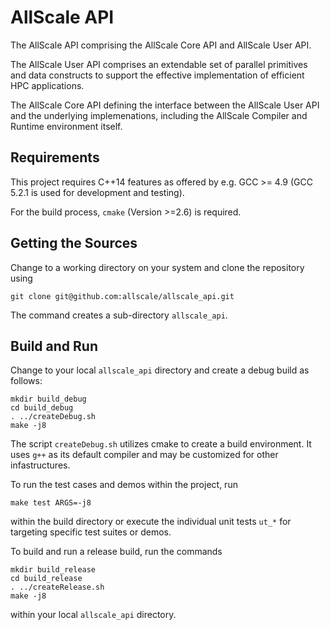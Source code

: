 # AllScale API
The AllScale API comprising the AllScale Core API and AllScale User API.

The AllScale User API comprises an extendable set of parallel primitives and data constructs to support the effective implementation of efficient HPC applications.

The AllScale Core API defining the interface between the AllScale User API and the underlying implemenations, including the AllScale Compiler and Runtime environment itself.


## Requirements
This project requires C++14 features as offered by e.g. GCC >= 4.9 (GCC 5.2.1 is used for development and testing).

For the build process, `cmake` (Version >=2.6) is required.



## Getting the Sources
Change to a working directory on your system and clone the repository using
```
git clone git@github.com:allscale/allscale_api.git
```
The command creates a sub-directory `allscale_api`.

## Build and Run
Change to your local `allscale_api` directory and create a debug build as follows:
```
mkdir build_debug
cd build_debug
. ../createDebug.sh
make -j8
```
The script `createDebug.sh` utilizes cmake to create a build environment. It uses `g++` as its default compiler and may be customized for other infastructures.

To run the test cases and demos within the project, run 
```
make test ARGS=-j8
```
within the build directory or execute the individual unit tests `ut_*` for targeting specific test suites or demos.

To build and run a release build, run the commands
```
mkdir build_release
cd build_release
. ../createRelease.sh
make -j8
```
within your local `allscale_api` directory.


